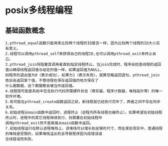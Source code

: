 posix多线程编程
===
基础函数概念
---
    1.pthread_equal函数只能用来比较两个线程的ID是否一样，因为比较两个线程的ID大小没有意义。
    2.线程可以调用pthread_self来获得自己的线程ID,也可以调用pthread_exit来终止自己。
    3.pthread_join将阻塞其调用者直到指定线程终止。当join完成时，程序会检查线程的返回值以确保线程返回值与给定的值一样，如果返回值为NULL，
    则程序的退出值为0（表示成功），如果为1（表示失败）。就算忽略返回语句，pthread_join依旧会返回某个值，不管线程在保存返回值的地方保存了
    什么据数据，这个数据都会被当作返回值。
    4.线程很可能是系统中包含执行代码所需硬件状态（寄存器，程序计数器，堆栈指针等）的唯一软件环境。
    5.有可能在pthread_create函数返回之前，新线程就已经执行完毕了，两者之间不存在同步关系。
    6.初始进程从main函数中返回时，进程终止（进程内所有线程也被终止）。如果希望在初始线程终止时，进程中的其它线程继续执行，则需要在初始线程中
    调用pthread_exit而不是直接从main函数中返回。
    7.初始线程运行在默认进程堆栈上，该堆栈可以增长到足够的尺寸，而在某些现实中，普通线程的堆栈是受限的，如果堆栈溢出机会导致程序因为段错误或
    总线错误而失败。
